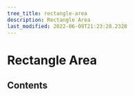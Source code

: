 ```yaml
---
tree_title: rectangle-area
description: Rectangle Area
last_modified: 2022-06-09T21:23:28.2328
---
```


# Rectangle Area

## Contents
